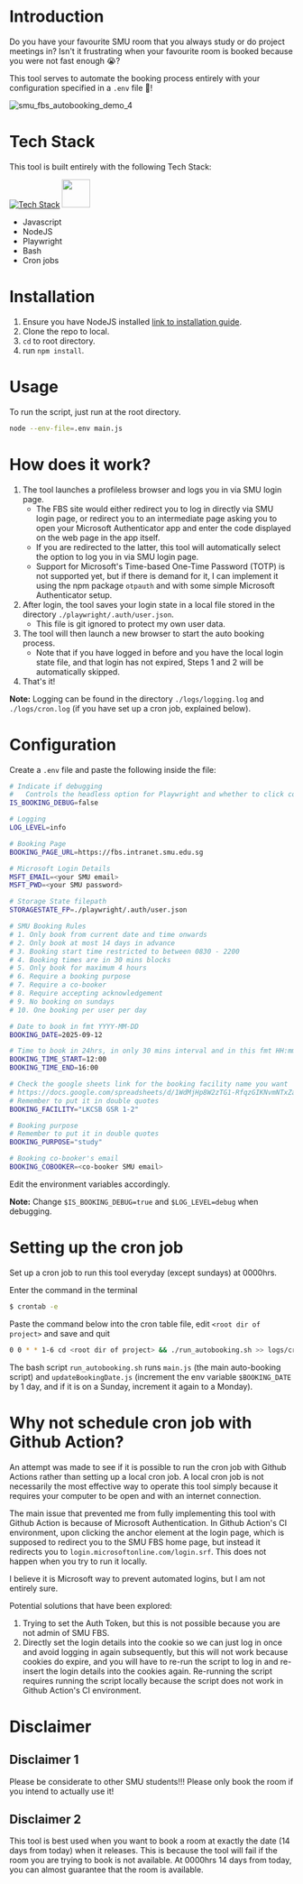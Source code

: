 # Introduction
Do you have your favourite SMU room that you always study or do project meetings in? Isn't it frustrating when your favourite room is booked because you were not fast enough 😭?

This tool serves to automate the booking process entirely with your configuration specified in a `.env` file 🚀!

![smu_fbs_autobooking_demo_4](https://github.com/user-attachments/assets/7372fb12-1b82-42e2-bd3b-7fb27c98e3be)


# Tech Stack
This tool is built entirely with the following Tech Stack:

[![Tech Stack](https://skillicons.dev/icons?i=js,nodejs,bash)](https://skillicons.dev)
[<img src="https://cdn.jsdelivr.net/gh/devicons/devicon@latest/icons/playwright/playwright-original.svg" width="50" height="50">](https://playwright.dev/)

- Javascript
- NodeJS
- Playwright
- Bash
- Cron jobs

# Installation
1. Ensure you have NodeJS installed [link to installation guide](https://nodejs.org/en/download/).
2. Clone the repo to local.
3. `cd` to root directory.
4. run `npm install`.

# Usage
To run the script, just run at the root directory.

```bash
node --env-file=.env main.js
```

# How does it work?
1. The tool launches a profileless browser and logs you in via SMU login page.
    - The FBS site would either redirect you to log in directly via SMU login page, or redirect you to an intermediate page asking you to open your Microsoft Authenticator app and enter the code displayed on the web page in the app itself.
    - If you are redirected to the latter, this tool will automatically select the option to log you in via SMU login page.
    - Support for Microsoft's Time-based One-Time Password (TOTP) is not supported yet, but if there is demand for it, I can implement it using the npm package `otpauth` and with some simple Microsoft Authenticator setup.
2. After login, the tool saves your login state in a local file stored in the directory `./playwright/.auth/user.json`.
    - This file is git ignored to protect my own user data.
3. The tool will then launch a new browser to start the auto booking process.
    - Note that if you have logged in before and you have the local login state file, and that login has not expired, Steps 1 and 2 will be automatically skipped.
4. That's it!

**Note:** Logging can be found in the directory `./logs/logging.log` and `./logs/cron.log` (if you have set up a cron job, explained below).

# Configuration
Create a `.env` file and paste the following inside the file:

```bash
# Indicate if debugging 
#   Controls the headless option for Playwright and whether to click confirm at booking page
IS_BOOKING_DEBUG=false

# Logging
LOG_LEVEL=info

# Booking Page
BOOKING_PAGE_URL=https://fbs.intranet.smu.edu.sg

# Microsoft Login Details
MSFT_EMAIL=<your SMU email>
MSFT_PWD=<your SMU password>

# Storage State filepath
STORAGESTATE_FP=./playwright/.auth/user.json

# SMU Booking Rules
# 1. Only book from current date and time onwards
# 2. Only book at most 14 days in advance
# 3. Booking start time restricted to between 0830 - 2200
# 4. Booking times are in 30 mins blocks
# 5. Only book for maximum 4 hours
# 6. Require a booking purpose
# 7. Require a co-booker
# 8. Require accepting acknowledgement
# 9. No booking on sundays
# 10. One booking per user per day

# Date to book in fmt YYYY-MM-DD
BOOKING_DATE=2025-09-12

# Time to book in 24hrs, in only 30 mins interval and in this fmt HH:mm
BOOKING_TIME_START=12:00
BOOKING_TIME_END=16:00

# Check the google sheets link for the booking facility name you want
# https://docs.google.com/spreadsheets/d/1WdMjHp8W2zTG1-RfqzGIKNvmNTxZaTqfgU8d_Oxxx2I/edit?usp=sharing
# Remember to put it in double quotes
BOOKING_FACILITY="LKCSB GSR 1-2"

# Booking purpose
# Remember to put it in double quotes
BOOKING_PURPOSE="study"

# Booking co-booker's email
BOOKING_COBOOKER=<co-booker SMU email>
```

Edit the environment variables accordingly.

**Note:** Change `$IS_BOOKING_DEBUG=true` and `$LOG_LEVEL=debug` when debugging.

# Setting up the cron job
Set up a cron job to run this tool everyday (except sundays) at 0000hrs.

Enter the command in the terminal
```bash
$ crontab -e
```

Paste the command below into the cron table file, edit `<root dir of project>` and save and quit
```bash
0 0 * * 1-6 cd <root dir of project> && ./run_autobooking.sh >> logs/cron.log 2>&1
```

The bash script `run_autobooking.sh` runs `main.js` (the main auto-booking script) and `updateBookingDate.js` (increment the env variable `$BOOKING_DATE` by 1 day, and if it is on a Sunday, increment it again to a Monday).

# Why not schedule cron job with Github Action?
An attempt was made to see if it is possible to run the cron job with Github Actions rather than setting up a local cron job. A local cron job is not necessarily the most effective way to operate this tool simply because it requires your computer to be open and with an internet connection.

The main issue that prevented me from fully implementing this tool with Github Action is because of Microsoft Authentication. In Github Action's CI environment, upon clicking the anchor element at the login page, which is supposed to redirect you to the SMU FBS home page, but instead it redirects you to `login.microsoftonline.com/login.srf`. This does not happen when you try to run it locally.

I believe it is Microsoft way to prevent automated logins, but I am not entirely sure.

Potential solutions that have been explored:
1. Trying to set the Auth Token, but this is not possible because you are not admin of SMU FBS.
2. Directly set the login details into the cookie so we can just log in once and avoid logging in again subsequently, but this will not work because cookies do expire, and you will have to re-run the script to log in and re-insert the login details into the cookies again. Re-running the script requires running the script locally because the script does not work in Github Action's CI environment.

# Disclaimer

## Disclaimer 1
Please be considerate to other SMU students!!! Please only book the room if you intend to actually use it!

## Disclaimer 2
This tool is best used when you want to book a room at exactly the date (14 days from today) when it releases. This is because the tool will fail if the room you are trying to book is not available. At 0000hrs 14 days from today, you can almost guarantee that the room is available.
